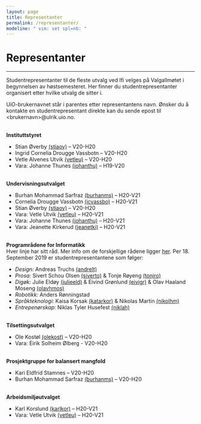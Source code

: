 ```yaml
---
layout: page
title: Representanter
permalink: /representanter/
modeline: " vim: set spl=nb: "
---
```


# Representanter

---

Studentrepresentanter til de fleste utvalg ved Ifi velges på Valgallmøtet
i begynnelsen av høstsemesteret. Her finner du studentrepresentanter organisert
etter hvilke utvalg de sitter i.

UiO-brukernavnet står i parentes etter representantens navn. Ønsker du
å kontakte en studentrepresentant direkte kan du sende epost til
\<brukernavn\>@ulrik.uio.no.
<br><br>

**Instituttstyret**
* Stian Øverby [(stiaov)](mailto:stiaov@ulrik.uio.no) – V20-H20
* Ingrid Cornelia Drougge Vassbotn – V20-H20
* Vetle Alvenes Utvik [(vetleu)](mailto:vetleu@ulrik.uio.no) – V20-H20
* Vara: Johanne Thunes [(johanthu)](mailto:johanthu@ulrik.uio.no) – H19-V20
<br><br>

**Undervisningsutvalget**
* Burhan Mohammad Sarfraz [(burhanms)](mailto:burhanms@ulrik.uio.no) – H20-V21
* Cornelia Drougge Vassbotn [(icvassbo)](mailto:icvassbo@student.matnat.uio.no) – H20-V21
* Stian Øverby [(stiaov)](mailto:stiaov@ulrik.uio.no) – V20-H20
* Vara: Vetle Utvik [(vetleu)](mailto:vetleu@uio.no) – H20-V21
* Vara: Johanne Thunes [(johanthu)](mailto:johanthu@student.matnat.uio.no) – H20-V21
* Vara: Jeanette Kirkerud [(jeanetki)](mailto:jeanetki@ulrik.uio.no) – H20-V21
<br><br>

**Programrådene for Informatikk**<br>
Hver linje har sitt råd. Mer info om de forskjellige rådene ligger [her](https://www.mn.uio.no/ifi/om/organisasjon/andreutvalg/programradet/). Per 18. September 2019 er studentrepresentantene som følger:
* *Design:* Andreas Truchs [(andrelt)](mailto:andrelt@ulrik.uio.no)
* *Prosa:* Sivert Schou Olsen [(siverto)](mailto:siverto@ulrik.uio.no) & Tonje Røyeng [(tonjro)](mailto:tonjro@ulrik.uio.no)
* *Digøk:* Julie Eldøy [(julieeld)](mailto:julieeld@ulrik.uio.no) & Eivind Grønlund [(eivigr)](mailto:eivigr@ulrik.uio.no) & Olav Haaland Moseng [(olavhmos)](mailto:olavhmos@ulrik.uio.no)
* *Robotikk:* Anders Rønningstad
* *Språkteknologi:* Kaisa Korsak [(katarkor)](mailto:katarkor@ulrik.uio.no) & Nikolas Martin [(nikolhm)](mailto:nikolhm@ulrik.uio.no)
* *Entrepenørskap:* Niklas Tyler Husefest [(niklah)](mailto:niklah@ulrik.uio.no)
<br><br>

**Tilsettingsutvalget**
* Ole Kostøl [(olekost)](mailto:olekost@ulrik.uio.no)  – V20-H20
* Vara: Eirik Solheim Ølberg - V20-H20
<br><br>

**Prosjektgruppe for balansert mangfold**
* Kari Eldfrid Stamnes – V20-H20
* Burhan Mohammad Sarfraz [(burhanms)](mailto:burhanms@ulrik.uio.no) – V20-H20
<br><br>

**Arbeidsmiljøutvalget**
* Karl Korslund [(karlkor)](mailto:karlkor@uio.no) – H20-V21
* Vara: Vetle Utvik [(vetleu)](mailto:vetleu@uio.no) – H20-V21
